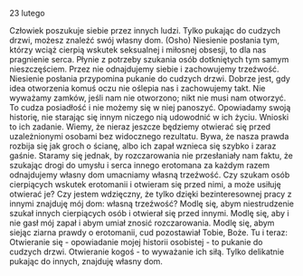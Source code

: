 23 lutego

Człowiek poszukuje siebie przez innych ludzi.
 Tylko pukając do cudzych drzwi, możesz znaleźć swój własny dom.
(Osho)
 Niesienie posłania tym, którzy wciąż cierpią wskutek seksualnej i miłosnej obsesji, to dla nas pragnienie serca. Płynie z potrzeby szukania osób dotkniętych tym samym nieszczęściem. Przez nie odnajdujemy siebie i zachowujemy trzeźwość. Niesienie posłania przypomina pukanie do cudzych drzwi. Dobrze jest, gdy idea otworzenia komuś oczu nie oślepia nas i zachowujemy takt. Nie wyważamy zamków, jeśli nam nie otworzono; nikt nie musi nam otworzyć. To cudza posiadłość i nie możemy się w niej panoszyć. Opowiadamy swoją historię, nie starając się innym niczego nią udowodnić w ich życiu. Wnioski to ich zadanie. Wiemy, że nieraz jeszcze będziemy otwierać się przed uzależnionymi osobami bez widocznego rezultatu. Bywa, że nasza prawda rozbija się jak groch o ścianę, albo ich zapał wznieca się szybko i zaraz gaśnie. Staramy się jednak, by rozczarowania nie przesłaniały nam faktu, że szukając drogi do umysłu i serca innego erotomana za każdym razem odnajdujemy własny dom umacniamy własną trzeźwość.
 Czy szukam osób cierpiących wskutek erotomanii i otwieram się przed nimi, a może usiłuję otwierać je? Czy jestem wdzięczny, że tylko dzięki bezinteresownej pracy z innymi znajduję mój dom: własną trzeźwość?
 Modlę się, abym niestrudzenie szukał innych cierpiących osób i otwierał się przed innymi. Modlę się, aby i nie gasł mój zapał i abym umiał znosić rozczarowania. Modlę się, abym siejąc ziarna prawdy o erotomanii, cud pozostawiał Tobie, Boże.
Tu i teraz: Otwieranie się - opowiadanie mojej historii osobistej - to pukanie do cudzych drzwi. Otwieranie kogoś - to wyważanie ich siłą. Tylko delikatnie pukając do innych, znajduję własny dom.
